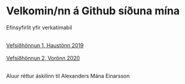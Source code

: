 <html>
    <head>
            <link rel="stylesheet" href="efnisyfirlit/efnisyfirlit.css.css">
    </head>
    <body>
        <h1>Velkomin/nn á Github síðuna mína</h1>
        <p>Efinsyfirlit yfir verkatímabil</p>
            <br>
                <a href="https://alexander-mani.github.io/2019-Haust/">Vefsíðhönnun 1, Haustönn 2019</a>
            <br>
            <br>    
                <a href="https://alexander-mani.github.io/2020-Vor/">Vefsíðhönnun 2, Vorönn 2020<a>
            <br>
            <br> 
        <p>Aluur réttur áskilinn til Alexanders Mána Einarsson</p>
   </body>
</html>




